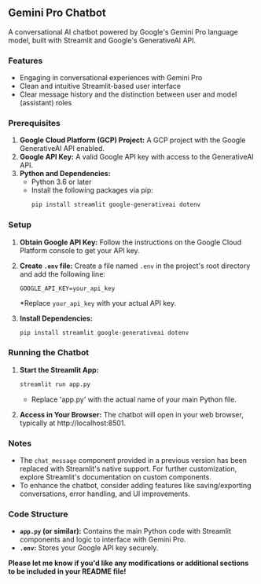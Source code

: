 ## Gemini Pro Chatbot

A conversational AI chatbot powered by Google's Gemini Pro language model, built with Streamlit and Google's GenerativeAI API.

### **Features**

* Engaging in conversational experiences with Gemini Pro
* Clean and intuitive Streamlit-based user interface
* Clear message history and the distinction between user and model (assistant) roles

### **Prerequisites**

1. **Google Cloud Platform (GCP) Project:** A GCP project with the Google GenerativeAI API enabled.
2. **Google API Key:** A valid Google API key with access to the GenerativeAI API.
3. **Python and Dependencies:** 
    * Python 3.6 or later
    * Install the following packages via pip:
        ```bash
        pip install streamlit google-generativeai dotenv
        ```

### **Setup**

1. **Obtain Google API Key:** Follow the instructions on the Google Cloud Platform console to get your API key.
2. **Create `.env` file:** Create a file named `.env` in the project's root directory and add the following line:
   ```
   GOOGLE_API_KEY=your_api_key 
   ```
   *Replace `your_api_key` with your actual API key.

3. **Install Dependencies:** 
   ```bash
   pip install streamlit google-generativeai dotenv
   ```

### **Running the Chatbot**

1. **Start the Streamlit App:**
   ```bash
   streamlit run app.py 
   ```
   * Replace 'app.py' with the actual name of your main Python file.

2. **Access in Your Browser:** The chatbot will open in your web browser, typically at http://localhost:8501.

### **Notes**

* The `chat_message` component provided in a previous version has been replaced with Streamlit's native support. For further customization, explore Streamlit's documentation on custom components.
* To enhance the chatbot, consider adding features like saving/exporting conversations, error handling, and UI improvements.

### **Code Structure**

* **`app.py` (or similar):** Contains the main Python code with Streamlit components and logic to interface with Gemini Pro.
* **`.env`:** Stores your Google API key securely.

**Please let me know if you'd like any modifications or additional sections to be included in your README file!** 
